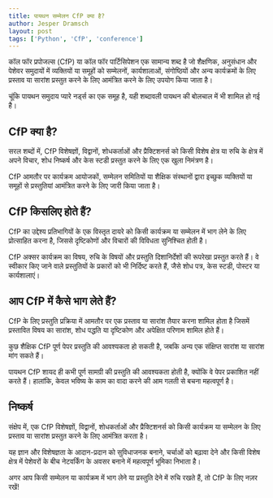 ```yaml
---
title: पायथन सम्मेलन CfP क्या है?
author: Jesper Dramsch
layout: post
tags: ['Python', 'CfP', 'conference']
---
```


कॉल फॉर प्रपोजल्स (CfP) या कॉल फॉर पार्टिसिपेशन एक सामान्य शब्द है जो शैक्षणिक, अनुसंधान और पेशेवर समुदायों में व्यक्तियों या समूहों को सम्मेलनों, कार्यशालाओं, संगोष्ठियों और अन्य कार्यक्रमों के लिए प्रस्ताव या सारांश प्रस्तुत करने के लिए आमंत्रित करने के लिए उपयोग किया जाता है।

चूंकि पायथन समुदाय प्यारे नर्ड्स का एक समूह है, यही शब्दावली पायथन की बोलचाल में भी शामिल हो गई है।

## CfP क्या है?

सरल शब्दों में, CfP विशेषज्ञों, विद्वानों, शोधकर्ताओं और प्रैक्टिशनर्स को किसी विशेष क्षेत्र या रुचि के क्षेत्र में अपने विचार, शोध निष्कर्ष और केस स्टडी प्रस्तुत करने के लिए एक खुला निमंत्रण है।

CfP आमतौर पर कार्यक्रम आयोजकों, सम्मेलन समितियों या शैक्षिक संस्थानों द्वारा इच्छुक व्यक्तियों या समूहों से प्रस्तुतियां आमंत्रित करने के लिए जारी किया जाता है।

## CfP किसलिए होते हैं?

CfP का उद्देश्य प्रतिभागियों के एक विस्तृत दायरे को किसी कार्यक्रम या सम्मेलन में भाग लेने के लिए प्रोत्साहित करना है, जिससे दृष्टिकोणों और विचारों की विविधता सुनिश्चित होती है।

CfP अक्सर कार्यक्रम का विषय, रुचि के विषयों और प्रस्तुति दिशानिर्देशों की रूपरेखा प्रस्तुत करते हैं। वे स्वीकार किए जाने वाले प्रस्तुतियों के प्रकारों को भी निर्दिष्ट करते हैं, जैसे शोध पत्र, केस स्टडी, पोस्टर या कार्यशालाएं।

## आप CfP में कैसे भाग लेते हैं?

CfP के लिए प्रस्तुति प्रक्रिया में आमतौर पर एक प्रस्ताव या सारांश तैयार करना शामिल होता है जिसमें प्रस्तावित विषय का सारांश, शोध पद्धति या दृष्टिकोण और अपेक्षित परिणाम शामिल होते हैं।

कुछ शैक्षिक CfP पूर्ण पेपर प्रस्तुति की आवश्यकता हो सकती है, जबकि अन्य एक संक्षिप्त सारांश या सारांश मांग सकते हैं।

पायथन CfP शायद ही कभी पूर्ण सामग्री की प्रस्तुति की आवश्यकता होती है, क्योंकि वे पेपर प्रकाशित नहीं करते हैं। हालांकि, केवल भविष्य के काम का वादा करने की आम गलती से बचना महत्वपूर्ण है।

## निष्कर्ष

संक्षेप में, एक CfP विशेषज्ञों, विद्वानों, शोधकर्ताओं और प्रैक्टिशनर्स को किसी कार्यक्रम या सम्मेलन के लिए प्रस्ताव या सारांश प्रस्तुत करने के लिए आमंत्रित करता है।

यह ज्ञान और विशेषज्ञता के आदान-प्रदान को सुविधाजनक बनाने, चर्चाओं को बढ़ावा देने और किसी विशेष क्षेत्र में पेशेवरों के बीच नेटवर्किंग के अवसर बनाने में महत्वपूर्ण भूमिका निभाता है।

अगर आप किसी सम्मेलन या कार्यक्रम में भाग लेने या प्रस्तुति देने में रुचि रखते हैं, तो CfP के लिए नज़र रखें!
